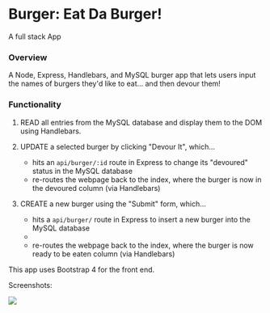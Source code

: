 # Burger: Eat Da Burger!

A full stack App

### [](https://github.com/atuffa/Burger/blob/master/README.md#overview)Overview

A Node, Express, Handlebars, and MySQL burger app that lets users input the names of burgers they'd like to eat... and then devour them! 

### [](https://github.com/atuffa/Burger/blob/master/README.md#functionality)Functionality



1.  READ all entries from the MySQL database and display them to the DOM using Handlebars.
    
2.  UPDATE a selected burger by clicking "Devour It", which...
    
    -   hits an  `api/burger/:id`  route in Express to change its "devoured" status in the MySQL database
    -   re-routes the webpage back to the index, where the burger is now in the devoured column (via Handlebars)
3.  CREATE a new burger using the "Submit" form, which...
    
    -   hits a  `api/burger/`  route in Express to insert a new burger into the MySQL database
    - 
    -   re-routes the webpage back to the index, where the burger is now ready to be eaten column (via Handlebars)

This app uses Bootstrap 4 for the front end. 

Screenshots:

![
]()